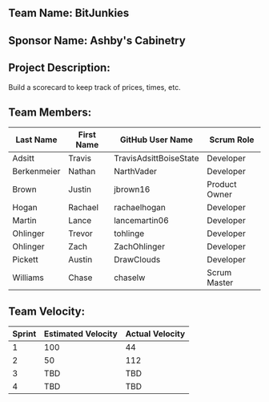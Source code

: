 ## Team Name: BitJunkies

## Sponsor Name: Ashby's Cabinetry 

## Project Description:
Build a scorecard to keep track of prices, times, etc. 

## Team Members:

Last Name       | First Name      | GitHub User Name       | Scrum Role
--------------- | --------------- | ---------------------- | ---------------
Adsitt			    | Travis  	  	  | TravisAdsittBoiseState | Developer
Berkenmeier     | Nathan          | NarthVader             | Developer
Brown           | Justin          | jbrown16               | Product Owner
Hogan           | Rachael         | rachaelhogan           | Developer
Martin          | Lance           | lancemartin06          | Developer
Ohlinger        | Trevor          | tohlinge               | Developer
Ohlinger        | Zach            | ZachOhlinger           | Developer
Pickett         | Austin          | DrawClouds             | Developer
Williams        | Chase           | chaselw                | Scrum Master


## Team Velocity:

Sprint | Estimated Velocity | Actual Velocity
------ | ------------------ | ---------------
1      | 100                | 44
2      | 50                 | 112
3      | TBD                | TBD
4      | TBD                | TBD

